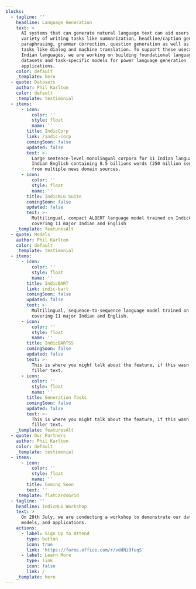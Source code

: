 ```yaml
---
blocks:
  - tagline: ''
    headline: Language Generation
    text: >
      AI systems that can generate natural language text can aid users in a
      variety of writing tasks like summarization, headline/caption generation, 
      paraphrasing, grammar correction, question generation as well as support
      tasks like dialog and machine translation. To support these usecases for
      Indian languages, we are working on building foundational language models,
      datasets and task-specific models for power language generation
      applications.
    color: default
    _template: hero
  - quote: Datasets
    author: Phil Karlton
    color: default
    _template: testimonial
  - items:
      - icon:
          color: ''
          style: float
          name: ''
        title: IndicCorp
        link: /indic-corp
        comingSoon: false
        updated: false
        text: >-
          Large sentence-level monolingual corpora for 11 Indian languages and
          Indian English containing 8.5 billions words (250 million sentences)
          from multiple news domain sources.
      - icon:
          color: ''
          style: float
          name: ''
        title: IndicNLG Suite
        comingSoon: false
        updated: false
        text: >-
          Multilingual, compact ALBERT language model trained on IndicCorp
          covering 11 major Indian and English
    _template: featuresAlt
  - quote: Models
    author: Phil Karlton
    color: default
    _template: testimonial
  - items:
      - icon:
          color: ''
          style: float
          name: ''
        title: IndicBART
        link: indic-bart
        comingSoon: false
        updated: false
        text: >-
          Multilingual, sequence-to-sequence language model trained on IndicCorp
          covering 11 major Indian and English.
      - icon:
          color: ''
          style: float
          name: ''
        title: IndicBARTSS
        comingSoon: false
        updated: false
        text: >-
          This is where you might talk about the feature, if this wasn't just
          filler text.
      - icon:
          color: ''
          style: float
          name: ''
        title: Generation Tasks
        comingSoon: false
        updated: false
        text: >-
          This is where you might talk about the feature, if this wasn't just
          filler text.
    _template: featuresAlt
  - quote: Our Partners
    author: Phil Karlton
    color: default
    _template: testimonial
  - items:
      - icon:
          color: ''
          style: float
          name: ''
        title: Coming Soon
        text: ''
    _template: flatCardsGrid
  - tagline: ''
    headline: IndicNLG Workshop
    text: >
      On 28th July, we are conducting a workshop to demonstrate our datasets,
      models, and applications.
    actions:
      - label: Sign Up to Attend
        type: button
        icon: true
        link: 'https://forms.office.com/r/vddNi9fuqS'
      - label: Learn More
        type: link
        icon: false
        link: /
    _template: hero
---
```


